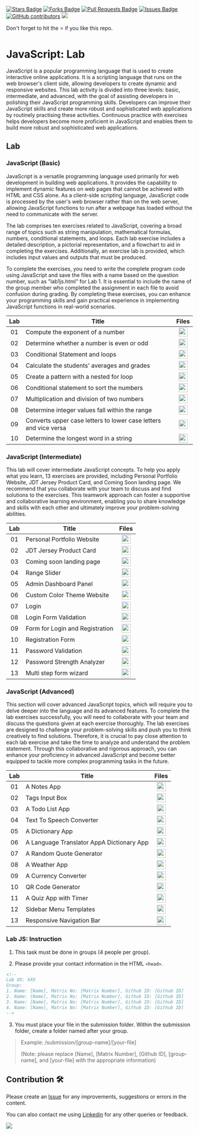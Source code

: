 <a href="https://github.com/drshahizan/learn-php/stargazers"><img src="https://img.shields.io/github/stars/drshahizan/learn-php" alt="Stars Badge"/></a>
<a href="https://github.com/drshahizan/learn-php/network/members"><img src="https://img.shields.io/github/forks/drshahizan/learn-php" alt="Forks Badge"/></a>
<a href="https://github.com/drshahizan/learn-php/pulls"><img src="https://img.shields.io/github/issues-pr/drshahizan/learn-php" alt="Pull Requests Badge"/></a>
<a href="https://github.com/drshahizan/learn-php/issues"><img src="https://img.shields.io/github/issues/drshahizan/learn-php" alt="Issues Badge"/></a>
<a href="https://github.com/drshahizan/learn-php/graphs/contributors"><img alt="GitHub contributors" src="https://img.shields.io/github/contributors/drshahizan/learn-php?color=2b9348"></a>
![](https://visitor-badge.glitch.me/badge?page_id=drshahizan/learn-php)

Don't forget to hit the :star: if you like this repo.

# JavaScript: Lab

JavaScript is a popular programming language that is used to create interactive online applications. It is a scripting language that runs on the web browser's client side, allowing developers to create dynamic and responsive websites. This lab activity is divided into three levels: basic, intermediate, and advanced, with the goal of assisting developers in polishing their JavaScript programming skills. Developers can improve their JavaScript skills and create more robust and sophisticated web applications by routinely practising these activities. Continuous practice with exercises helps developers become more proficient in JavaScript and enables them to build more robust and sophisticated web applications.

## Lab

### JavaScript (Basic)
JavaScript is a versatile programming language used primarily for web development in building web applications. It provides the capability to implement dynamic features on web pages that cannot be achieved with HTML and CSS alone. As a client-side scripting language, JavaScript code is processed by the user's web browser rather than on the web server, allowing JavaScript functions to run after a webpage has loaded without the need to communicate with the server.

The lab comprises ten exercises related to JavaScript, covering a broad range of topics such as string manipulation, mathematical formulas, numbers, conditional statements, and loops. Each lab exercise includes a detailed description, a pictorial representation, and a flowchart to aid in completing the exercises. Additionally, an exercise lab is provided, which includes input values and outputs that must be produced.

To complete the exercises, you need to write the complete program code using JavaScript and save the files with a name based on the question number, such as "lab1js.html" for Lab 1. It is essential to include the name of the group member who completed the assignment in each file to avoid confusion during grading. By completing these exercises, you can enhance your programming skills and gain practical experience in implementing JavaScript functions in real-world scenarios.

| Lab | Title | Files |
| :-----: | ----- | :------: | 
| 01 | Compute the exponent of a number |<a href="../../lab/js/basic/lab1" ><img src="../../images/folder_info.png" width="24px" height="24px" ></a> |
| 02 | Determine whether a number is even or odd |<a href="../../lab/js/basic/lab2" ><img src="../../images/folder_info.png" width="24px" height="24px"></a>|
| 03 | Conditional Statement and loops |<a href="../../lab/js/basic/lab3" ><img src="../../images/folder_info.png" width="24px" height="24px" ></a> |
| 04 |  Calculate the students' averages and grades |<a href="../../lab/js/basic/lab4" ><img src="../../images/folder_info.png" width="24px" height="24px" ></a> |
| 05 | Create a pattern with a nested for loop |<a href="../../lab/js/basic/lab5" ><img src="../../images/folder_info.png" width="24px" height="24px" ></a> |
| 06 | Conditional statement to sort the numbers |<a href="../../lab/js/basic/lab6" ><img src="../../images/folder_info.png" width="24px" height="24px" ></a> |
| 07 | Multiplication and division of two numbers |<a href="../../lab/js/basic/lab7" ><img src="../../images/folder_info.png" width="24px" height="24px" ></a> |
| 08 | Determine integer values fall within the range |<a href="../../lab/js/basic/lab8" ><img src="../../images/folder_info.png" width="24px" height="24px" ></a> |
| 09 | Converts upper case letters to lower case letters and vice versa |<a href="../../lab/js/basic/lab9" ><img src="../../images/folder_info.png" width="24px" height="24px" ></a> |
| 10 | Determine the longest word in a string |<a href="../../lab/js/basic/lab10" ><img src="../../images/folder_info.png" width="24px" height="24px" ></a> |

### JavaScript (Intermediate)
This lab will cover intermediate JavaScript concepts. To help you apply what you learn, 13 exercises are provided, including Personal Portfolio Website, JDT Jersey Product Card, and Coming Soon landing page. We recommend that you collaborate with your team to discuss and find solutions to the exercises. This teamwork approach can foster a supportive and collaborative learning environment, enabling you to share knowledge and skills with each other and ultimately improve your problem-solving abilities.

| Lab | Title | Files |
| :-----: | ----- | :------: | 
| 01 | Personal Portfolio Website |<a href="../../lab/js/inter/lab1" ><img src="../../images/folder_info.png" width="24px" height="24px" ></a> |
| 02 | JDT Jersey Product Card |<a href="../../lab/js/inter/lab2" ><img src="../../images/folder_info.png" width="24px" height="24px"></a>|
| 03 | Coming soon landing page |<a href="../../lab/js/inter/lab3" ><img src="../../images/folder_info.png" width="24px" height="24px" ></a> |
| 04 | Range Slider |<a href="../../lab/js/inter/lab4" ><img src="../../images/folder_info.png" width="24px" height="24px" ></a> |
| 05 | Admin Dashboard Panel |<a href="../../lab/js/inter/lab5" ><img src="../../images/folder_info.png" width="24px" height="24px" ></a> |
| 06 | Custom Color Theme Website |<a href="../../lab/js/inter/lab6" ><img src="../../images/folder_info.png" width="24px" height="24px" ></a> |
| 07 | Login |<a href="../../lab/js/inter/lab7" ><img src="../../images/folder_info.png" width="24px" height="24px" ></a> |
| 08 | Login Form Validation |<a href="../../lab/js/inter/lab8" ><img src="../../images/folder_info.png" width="24px" height="24px" ></a> |
| 09 | Form for Login and Registration |<a href="../../lab/js/inter/lab9" ><img src="../../images/folder_info.png" width="24px" height="24px" ></a> |
| 10 | Registration Form |<a href="../../lab/js/inter/lab10" ><img src="../../images/folder_info.png" width="24px" height="24px" ></a> |
| 11 | Password Validation |<a href="../../lab/js/inter/lab11" ><img src="../../images/folder_info.png" width="24px" height="24px" ></a> |
| 12 | Password Strength Analyzer |<a href="../../lab/js/inter/lab12" ><img src="../../images/folder_info.png" width="24px" height="24px" ></a> |
| 13 | Multi step form wizard |<a href="../../lab/js/inter/lab13" ><img src="../../images/folder_info.png" width="24px" height="24px" ></a> |

### JavaScript (Advanced)
This section will cover advanced JavaScript topics, which will require you to delve deeper into the language and its advanced features. To complete the lab exercises successfully, you will need to collaborate with your team and discuss the questions given at each exercise thoroughly. The lab exercises are designed to challenge your problem-solving skills and push you to think creatively to find solutions. Therefore, it is crucial to pay close attention to each lab exercise and take the time to analyze and understand the problem statement. Through this collaborative and rigorous approach, you can enhance your proficiency in advanced JavaScript and become better equipped to tackle more complex programming tasks in the future.

| Lab | Title | Files |
| :-----: | ----- | :------: | 
| 01 | A Notes App |<a href="../../lab/js/adv/lab1" ><img src="../../images/folder_info.png" width="24px" height="24px" ></a> |
| 02 | Tags Input Box |<a href="../../lab/js/adv/lab2" ><img src="../../images/folder_info.png" width="24px" height="24px"></a>|
| 03 | A Todo List App |<a href="../../lab/js/adv/lab3" ><img src="../../images/folder_info.png" width="24px" height="24px" ></a> |
| 04 | Text To Speech Converter  |<a href="../../lab/js/adv/lab4" ><img src="../../images/folder_info.png" width="24px" height="24px" ></a> |
| 05 | A Dictionary App |<a href="../../lab/js/adv/lab5" ><img src="../../images/folder_info.png" width="24px" height="24px" ></a> |
| 06 | A Language Translator AppA Dictionary App|<a href="../../lab/js/adv/lab6" ><img src="../../images/folder_info.png" width="24px" height="24px" ></a> |
| 07 | A Random Quote Generator |<a href="../../lab/js/adv/lab7" ><img src="../../images/folder_info.png" width="24px" height="24px" ></a> |
| 08 | A Weather App |<a href="../../lab/js/adv/lab8" ><img src="../../images/folder_info.png" width="24px" height="24px" ></a> |
| 09 | A Currency Converter |<a href="../../lab/js/adv/lab9" ><img src="../../images/folder_info.png" width="24px" height="24px" ></a> |
| 10 | QR Code Generator  |<a href="../../lab/js/adv/lab10" ><img src="../../images/folder_info.png" width="24px" height="24px" ></a> |
| 11 | A Quiz App with Timer |<a href="../../lab/js/adv/lab11" ><img src="../../images/folder_info.png" width="24px" height="24px" ></a> |
| 12 | Sidebar Menu Templates |<a href="../../lab/js/adv/lab12" ><img src="../../images/folder_info.png" width="24px" height="24px" ></a> |
| 13 | Responsive Navigation Bar |<a href="../../lab/js/adv/lab13" ><img src="../../images/folder_info.png" width="24px" height="24px" ></a> |

### Lab JS: Instruction

1. This task must be done in groups (4 people per group). 

2. Please provide your contact information in the HTML `<head>`.
```html
<!--
Lab XX: XXX
Group:
1. Name: [Name], Matrix No: [Matrix Number], Github ID: [Github ID]
2. Name: [Name], Matrix No: [Matrix Number], Github ID: [Github ID]
3. Name: [Name], Matrix No: [Matrix Number], Github ID: [Github ID]
4. Name: [Name], Matrix No: [Matrix Number], Github ID: [Github ID]
-->
```

3. You must place your file in the submission folder. Within the submission folder, create a folder named after your group.

> Example: /submission/[group-name]/[your-file]
>
> (Note: please replace [Name], [Matrix Number], [Github ID], [group-name], and [your-file] with the appropriate information)


## Contribution 🛠️
Please create an [Issue](https://github.com/drshahizan/learn-php/issues) for any improvements, suggestions or errors in the content.

You can also contact me using [Linkedin](https://www.linkedin.com/in/drshahizan/) for any other queries or feedback.

![](https://komarev.com/ghpvc/?username=drshahizan&label=Views&color=0e75b6&style=flat)
